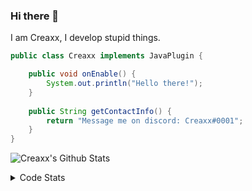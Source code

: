 ### Hi there 👋

I am Creaxx, I develop stupid things. 

```java
public class Creaxx implements JavaPlugin {

    public void onEnable() {
        System.out.println("Hello there!");
    }
    
    public String getContactInfo() {
        return "Message me on discord: Creaxx#0001";
    }
}
```

![Creaxx's Github Stats](https://github-readme-stats.vercel.app/api?username=CreaxxOG&show_icons=true&theme=dark&count_private=true)

<details>
  <summary>Code Stats</summary>

<!--START_SECTION:waka-->

```txt
Java             8 hrs 21 mins   █████████████████████▓░░░   86.43 %
XML              45 mins         ██░░░░░░░░░░░░░░░░░░░░░░░   07.76 %
Kotlin           20 mins         █░░░░░░░░░░░░░░░░░░░░░░░░   03.49 %
YAML             13 mins         ▓░░░░░░░░░░░░░░░░░░░░░░░░   02.27 %
SQL              0 secs          ░░░░░░░░░░░░░░░░░░░░░░░░░   00.03 %
```

<!--END_SECTION:waka-->
</details>
